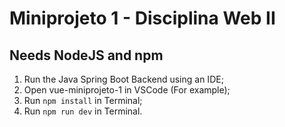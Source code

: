 # Miniprojeto 1 - Disciplina Web II

## Needs NodeJS and npm

1. Run the Java Spring Boot Backend using an IDE;
2. Open vue-miniprojeto-1 in VSCode (For example);
3. Run `npm install` in Terminal;
4. Run `npm run dev` in Terminal.
